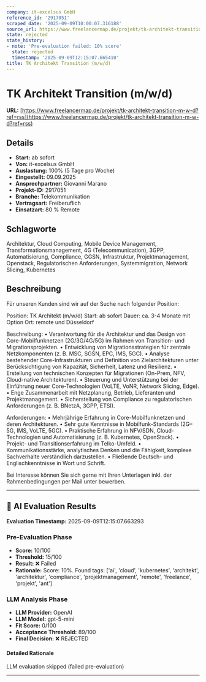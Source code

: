 ```yaml
---
company: it-excelsus GmbH
reference_id: '2917051'
scraped_date: '2025-09-09T10:00:07.316188'
source_url: https://www.freelancermap.de/projekt/tk-architekt-transition-m-w-d?ref=rss
state: rejected
state_history:
- note: 'Pre-evaluation failed: 10% score'
  state: rejected
  timestamp: '2025-09-09T12:15:07.665410'
title: TK Architekt Transition (m/w/d)
---
```



# TK Architekt Transition (m/w/d)
**URL:** [https://www.freelancermap.de/projekt/tk-architekt-transition-m-w-d?ref=rss](https://www.freelancermap.de/projekt/tk-architekt-transition-m-w-d?ref=rss)
## Details
- **Start:** ab sofort
- **Von:** it-excelsus GmbH
- **Auslastung:** 100% (5 Tage pro Woche)
- **Eingestellt:** 09.09.2025
- **Ansprechpartner:** Giovanni Marano
- **Projekt-ID:** 2917051
- **Branche:** Telekommunikation
- **Vertragsart:** Freiberuflich
- **Einsatzart:** 80
                                                % Remote

## Schlagworte
Architektur, Cloud Computing, Mobile Device Management, Transformationsmanagement, 4G (Telecommunication), 3GPP, Automatisierung, Compliance, GGSN, Infrastruktur, Projektmanagement, Openstack, Regulatorischen Anforderungen, Systemmigration, Network Slicing, Kubernetes

## Beschreibung
Für unseren Kunden sind wir auf der Suche nach folgender Position:

Position: TK Architekt (m/w/d)
Start: ab sofort
Dauer: ca. 3-4 Monate mit Option
Ort: remote und Düsseldorf

Beschreibung:
• Verantwortung für die Architektur und das Design von Core-Mobilfunknetzen (2G/3G/4G/5G) im Rahmen von Transition- und Migrationsprojekten.
• Entwicklung von Migrationsstrategien für zentrale Netzkomponenten (z. B. MSC, SGSN, EPC, IMS, 5GC).
• Analyse bestehender Core-Infrastrukturen und Definition von Zielarchitekturen unter Berücksichtigung von Kapazität, Sicherheit, Latenz und Resilienz.
• Erstellung von technischen Konzepten für Migrationen (On-Prem, NFV, Cloud-native Architekturen).
• Steuerung und Unterstützung bei der Einführung neuer Core-Technologien (VoLTE, VoNR, Network Slicing, Edge).
• Enge Zusammenarbeit mit Netzplanung, Betrieb, Lieferanten und Projektmanagement.
• Sicherstellung von Compliance zu regulatorischen Anforderungen (z. B. BNetzA, 3GPP, ETSI).

Anforderungen:
• Mehrjährige Erfahrung in Core-Mobilfunknetzen und deren Architekturen.
• Sehr gute Kenntnisse in Mobilfunk-Standards (2G–5G, IMS, VoLTE, 5GC).
• Praktische Erfahrung in NFV/SDN, Cloud-Technologien und Automatisierung (z. B. Kubernetes, OpenStack).
• Projekt- und Transitionserfahrung im Telko-Umfeld.
• Kommunikationsstärke, analytisches Denken und die Fähigkeit, komplexe Sachverhalte verständlich darzustellen.
• Fließende Deutsch- und Englischkenntnisse in Wort und Schrift.

Bei Interesse können Sie sich gerne mit Ihren Unterlagen inkl. der Rahmenbedingungen per Mail unter bewerben.

---

## 🤖 AI Evaluation Results

**Evaluation Timestamp:** 2025-09-09T12:15:07.663293

### Pre-Evaluation Phase
- **Score:** 10/100
- **Threshold:** 15/100
- **Result:** ❌ Failed
- **Rationale:** Score: 10%. Found tags: ['ai', 'cloud', 'kubernetes', 'architekt', 'architektur', 'compliance', 'projektmanagement', 'remote', 'freelance', 'projekt', 'ant']

### LLM Analysis Phase
- **LLM Provider:** OpenAI
- **LLM Model:** gpt-5-mini
- **Fit Score:** 0/100
- **Acceptance Threshold:** 89/100
- **Final Decision:** ❌ REJECTED

#### Detailed Rationale
LLM evaluation skipped (failed pre-evaluation)

---
